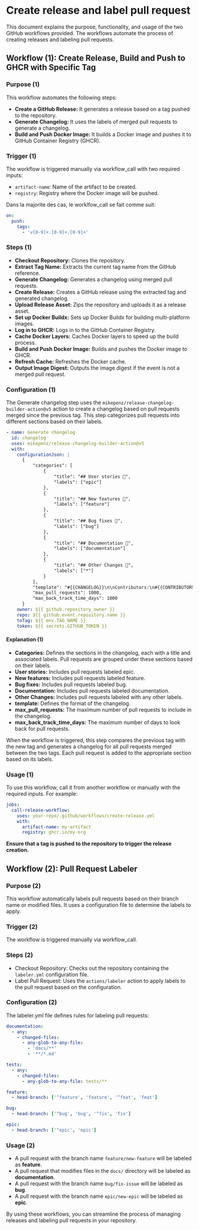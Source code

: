 # Create release and label pull request

This document explains the purpose, functionality, and usage of the two GitHub
workflows provided. The workflows automate the process of creating releases
and labeling pull requests.

## Workflow (1): Create Release, Build and Push to GHCR with Specific Tag

### Purpose (1)

This workflow automates the following steps:

- **Create a GitHub Release:** It generates a release based on a tag pushed
to the repository.
- **Generate Changelog:** It uses the labels of merged pull requests to generate
a changelog.
- **Build and Push Docker Image:** It builds a Docker image and pushes it to
GitHub Container Registry (GHCR).

### Trigger (1)

The workflow is triggered manually via workflow_call with two required inputs:

- `artifact-name`: Name of the artifact to be created.
- `registry`: Registry where the Docker image will be pushed.

Dans la majorite des cas, le worklfow_call se fait comme suit:

```yaml
on:
  push:
    tags:
      - 'v[0-9]+.[0-9]+.[0-9]+'
```

### Steps (1)

- **Checkout Repository:** Clones the repository.
- **Extract Tag Name:** Extracts the current tag name from the GitHub reference.
- **Generate Changelog:** Generates a changelog using merged pull requests.
- **Create Release:** Creates a GitHub release using the extracted tag and
generated changelog.
- **Upload Release Asset:** Zips the repository and uploads it as a release
asset.
- **Set up Docker Buildx:** Sets up Docker Buildx for building multi-platform
images.
- **Log in to GHCR:** Logs in to the GitHub Container Registry.
- **Cache Docker Layers:** Caches Docker layers to speed up the build process.
- **Build and Push Docker Image:** Builds and pushes the Docker image to GHCR.
- **Refresh Cache:** Refreshes the Docker cache.
- **Output Image Digest:** Outputs the image digest if the event is not a merged
pull request.

### Configuration (1)

The Generate changelog step uses the
`mikepenz/release-changelog-builder-action@v5` action to create a changelog based
on pull requests merged since the previous tag. This step categorizes pull
requests into different sections based on their labels.

```yaml
- name: Generate changelog
  id: changelog
  uses: mikepenz/release-changelog-builder-action@v5
  with:
    configurationJson: |
      {
          "categories": [
              {
                  "title": "## User stories 👑",
                  "labels": ["epic"]
              },
              {
                  "title": "## New features 🎉",
                  "labels": ["feature"]
              },
              {
                  "title": "## Bug fixes 🐛",
                  "labels": ["bug"]
              },
              {
                  "title": "## Documentation 📄",
                  "labels": ["documentation"]
              },
              {
                  "title": "## Other Changes 💬",
                  "labels": ["*"]
              }
          ],
          "template": "#{{CHANGELOG}}\n\nContributors:\n#{{CONTRIBUTORS}}",
          "max_pull_requests": 1000,
          "max_back_track_time_days": 1000
      }
    owner: ${{ github.repository_owner }}
    repo: ${{ github.event.repository.name }}
    toTag: ${{ env.TAG_NAME }}
    token: ${{ secrets.GITHUB_TOKEN }}
```

#### Explanation (1)

- **Categories:** Defines the sections in the changelog, each with a title and
associated labels. Pull requests are grouped under these sections based on
their labels.
- **User stories:** Includes pull requests labeled epic.
- **New features:** Includes pull requests labeled feature.
- **Bug fixes:** Includes pull requests labeled bug.
- **Documentation:** Includes pull requests labeled documentation.
- **Other Changes:** Includes pull requests labeled with any other labels.
- **template:** Defines the format of the changelog.
- **max_pull_requests:** The maximum number of pull requests to include in the
changelog.
- **max_back_track_time_days:** The maximum number of days to look back for
pull requests.

When the workflow is triggered, this step compares the previous tag with the new
tag and generates a changelog for all pull requests merged between the two tags.
Each pull request is added to the appropriate section based on its labels.

### Usage (1)

To use this workflow, call it from another workflow or manually with the
required inputs. For example:

```yaml
jobs:
  call-release-workflow:
    uses: your-repo/.github/workflows/create-release.yml
    with:
      artifact-name: my-artifact
      registry: ghcr.io/my-org
```

**Ensure that a tag is pushed to the repository to trigger the release creation.**

## Workflow (2): Pull Request Labeler

### Purpose (2)

This workflow automatically labels pull requests based on their branch name or
modified files. It uses a configuration file to determine the labels to apply.

### Trigger (2)

The workflow is triggered manually via workflow_call.

### Steps (2)

- Checkout Repository: Checks out the repository containing the `labeler.yml`
configuration file.
- Label Pull Request: Uses the `actions/labeler` action to apply labels to
the pull request based on the configuration.

### Configuration (2)

The labeler.yml file defines rules for labeling pull requests:

```yaml
documentation:
  - any:
    - changed-files:
      - any-glob-to-any-file:
        - 'docs/**'
        - '**/*.md'

tests:
  - any:
    - changed-files:
      - any-glob-to-any-file: tests/**

feature:
  - head-branch: ['^feature', 'feature', '^feat', 'feat']

bug:
  - head-branch: ['^bug', 'bug', '^fix', 'fix']

epic:
  - head-branch: ['^epic', 'epic']
```

### Usage (2)

- A pull request with the branch name `feature/new-feature` will be labeled as
**feature**.
- A pull request that modifies files in the `docs/` directory will be labeled as
**documentation**.
- A pull request with the branch name `bug/fix-issue` will be labeled as
**bug**.
- A pull request with the branch name `epic/new-epic` will be labeled as
**epic**.

By using these workflows, you can streamline the process of managing releases
and labeling pull requests in your repository.
